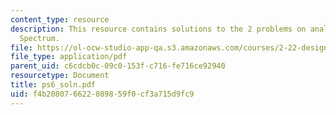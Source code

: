 ```yaml
---
content_type: resource
description: This resource contains solutions to the 2 problems on analyzing Bretschneider
  Spectrum.
file: https://ol-ocw-studio-app-qa.s3.amazonaws.com/courses/2-22-design-principles-for-ocean-vehicles-13-42-spring-2005/f4b208076622089859f0cf3a715d9fc9_ps6_soln.pdf
file_type: application/pdf
parent_uid: c6cdcb0c-09c0-153f-c716-fe716ce92940
resourcetype: Document
title: ps6_soln.pdf
uid: f4b20807-6622-0898-59f0-cf3a715d9fc9
---
```

